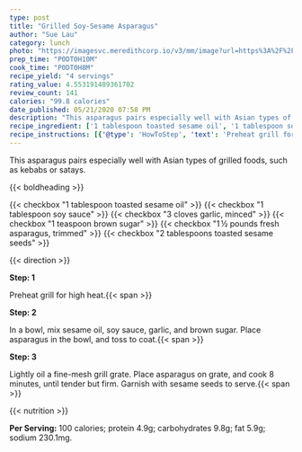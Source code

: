 ```yaml
---
type: post
title: "Grilled Soy-Sesame Asparagus"
author: "Sue Lau"
category: lunch
photo: "https://imagesvc.meredithcorp.io/v3/mm/image?url=https%3A%2F%2Fimages.media-allrecipes.com%2Fuserphotos%2F7935389.jpg"
prep_time: "P0DT0H10M"
cook_time: "P0DT0H8M"
recipe_yield: "4 servings"
rating_value: 4.553191489361702
review_count: 141
calories: "99.8 calories"
date_published: 05/21/2020 07:58 PM
description: "This asparagus pairs especially well with Asian types of grilled foods, such as kebabs or satays."
recipe_ingredient: ['1 tablespoon toasted sesame oil', '1 tablespoon soy sauce', '3 cloves garlic, minced', '1 teaspoon brown sugar', '1\u2009½ pounds fresh asparagus, trimmed', '2 tablespoons toasted sesame seeds']
recipe_instructions: [{'@type': 'HowToStep', 'text': 'Preheat grill for high heat.\n'}, {'@type': 'HowToStep', 'text': 'In a bowl, mix sesame oil, soy sauce, garlic, and brown sugar. Place asparagus in the bowl, and toss to coat.\n'}, {'@type': 'HowToStep', 'text': 'Lightly oil a fine-mesh grill grate. Place asparagus on grate, and cook 8 minutes, until tender but firm. Garnish with sesame seeds to serve.\n'}]
---
```


This asparagus pairs especially well with Asian types of grilled foods, such as kebabs or satays. 

{{< boldheading >}}

{{< checkbox "1 tablespoon toasted sesame oil" >}}
{{< checkbox "1 tablespoon soy sauce" >}}
{{< checkbox "3 cloves garlic, minced" >}}
{{< checkbox "1 teaspoon brown sugar" >}}
{{< checkbox "1 ½ pounds fresh asparagus, trimmed" >}}
{{< checkbox "2 tablespoons toasted sesame seeds" >}}


{{< direction >}}

**Step: 1**

Preheat grill for high heat.{{< span >}}

**Step: 2**

In a bowl, mix sesame oil, soy sauce, garlic, and brown sugar. Place asparagus in the bowl, and toss to coat.{{< span >}}

**Step: 3**

Lightly oil a fine-mesh grill grate. Place asparagus on grate, and cook 8 minutes, until tender but firm. Garnish with sesame seeds to serve.{{< span >}}

{{< nutrition >}}

**Per Serving:** 100 calories; protein 4.9g; carbohydrates 9.8g; fat 5.9g; sodium 230.1mg.